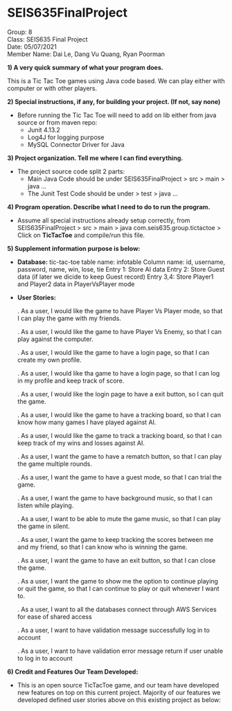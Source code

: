 # SEIS635FinalProject

Group: 8 <br>
Class: SEIS635 Final Project <br>
Date: 05/07/2021 <br>
Member Name: Dai Le, Dang Vu Quang, Ryan Poorman <br>

**1) A very quick summary of what your program does.**

This is a Tic Tac Toe games using Java code based. We can play either with computer or with other players.

**2) Special instructions, if any, for building your project. (If not, say none)**

* Before running the Tic Tac Toe will need to add on lib either from java source or from maven repo:
    * Junit 4.13.2
    * Log4J for logging purpose
    * MySQL Connector Driver for Java

**3) Project organization. Tell me where I can find everything.**

* The project source code split 2 parts:
    * Main Java Code should be under SEIS635FinalProject > src > main > java ...
    * The Junit Test Code should be under > test > java ...

**4) Program operation.  Describe what I need to do to run the program.**

* Assume all special instructions already setup correctly,
  from SEIS635FinalProject > src > main > java com.seis635.group.tictactoe > Click on **TicTacToe** and compile/run this file.


**5) Supplement information purpose is below:**

* **Database:** tic-tac-toe
  table name: infotable
  Column name: id, username, password, name, win, lose, tie
  Entry 1: Store AI data
  Entry 2: Store Guest data (if later we dicide to keep Guest record)
  Entry 3,4: Store Player1 and Player2 data in PlayerVsPlayer mode
  <br>
* **User Stories:**

  . As a user, I would like the game to have Player Vs Player mode, so that I can play the game with my friends.

  . As a user, I would like the game to have Player Vs Enemy, so that I can play against the computer.

  . As a user, I would like the game to have a login page, so that I can create my own profile.

  . As a user, I would like tha game to have a login page, so that I can log in my profile and keep track of score.

  . As a user, I would like the login page to have a exit button, so I can quit the game.

  . As a user, I would like the game to have a tracking board, so that I can know how many games I have played against AI.

  . As a user, I would like the game to track a tracking board, so that I can keep track of my wins and losses against AI.

  . As a user, I want the game to have a rematch button, so that I can play the game multiple rounds.

  . As a user, I want the game to have a guest mode, so that I can trial the game.

  . As a user, I want the game to have background music, so that I can listen while playing.

  . As a user, I want to be able to mute the game music, so that I can play the game in silent.

  . As a user, I want the game to keep tracking the scores between me and my friend, so that I can know who is winning the game.

  . As a user, I want the game to have an exit button, so that I can close the game.

  . As a user, I want the game to show me the option to continue playing or quit the game, so that I can continue to play or quit whenever I want to.

  . As a user, I want to all the databases connect through AWS Services for ease of shared access

  . As a user, I want to have validation message successfully log in to account

  . As a user, I want to have validation error message return if user unable to log in to account

**6) Credit and Features Our Team Developed:**

* This is an open source TicTacToe game, and our team have developed new features on top on this current project. Majority of our features we developed defined user stories above on this existing project as below: <br>
